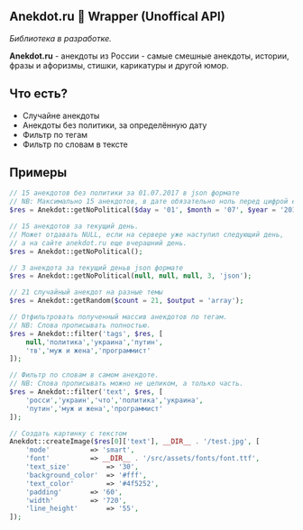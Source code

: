## Anekdot.ru 🤣 Wrapper (Unoffical API)

*Библиотека в разработке.*

**Anekdot.ru** - анекдоты из России - самые смешные анекдоты, истории, фразы и афоризмы, стишки, карикатуры и другой юмор. 

## Что есть?
- Случайне анекдоты
- Анекдоты без политики, за определённую дату
- Фильтр по тегам
- Фильтр по словам в тексте
    
## Примеры
```php
// 15 анекдотов без политики за 01.07.2017 в json формате
// NB: Максимально 15 анекдотов, в дате обязательно ноль перед цифрой если < 10.
$res = Anekdot::getNoPolitical($day = '01', $month = '07', $year = '2017', $count = 15, 'json');

// 15 анекдотов за текущий день.
// Может отдавать NULL, если на сервере уже наступил следующий день, 
// а на сайте anekdot.ru еще вчерашний день.
$res = Anekdot::getNoPolitical();

// 3 анекдота за текущий деньв json формате
$res = Anekdot::getNoPolitical(null, null, null, 3, 'json');

// 21 случайный анекдот на разные темы
$res = Anekdot::getRandom($count = 21, $output = 'array');

// Отфильтровать полученный массив анекдотов по тегам.
// NB: Слова прописывать полностью.
$res = Anekdot::filter('tags', $res, [
	null,'политика','украина','путин',
	'тв','муж и жена','программист'
]);

// Фильтр по словам в самом анекдоте.
// NB: Слова прописывать можно не целиком, а только часть.
$res = Anekdot::filter('text', $res, [
	'росси','украин','что','политика','украина',
	'путин','муж и жена','программист'
]);

// Создать картинку с текстом
Anekdot::createImage($res[0]['text'], __DIR__ . '/test.jpg', [
	'mode' 			=> 'smart',
	'font' 			=> __DIR__ . '/src/assets/fonts/font.ttf',
	'text_size' 		=> '30',
	'background_color' 	=> '#fff',
	'text_color' 		=> '#4f5252',
	'padding' 		=> '60',
	'width'			=> '720',
	'line_height'		=> '55',
]);
```
